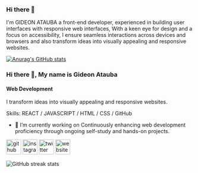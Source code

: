 ### Hi there 👋

I'm GIDEON ATAUBA a front-end developer, experienced in building user interfaces with responsive web interfaces, With a keen eye for design and a focus on accessibility, I ensure seamless interactions across devices and browsers and also transform ideas into visually appealing and responsive websites.



[![Anurag's GitHub stats](https://github-readme-stats.vercel.app/api?username=mfondev)](https://github.com/anuraghazra/github-readme-stats)


### Hi there 👋, My name is Gideon Atauba
#### Web Development
I transform ideas into visually appealing and responsive websites.

Skills:  REACT / JAVASCRIPT / HTML / CSS / GitHub 

- 🔭 I’m currently working on Continuously enhancing web development proficiency through ongoing self-study and hands-on projects. 


[<img src='https://cdn.jsdelivr.net/npm/simple-icons@3.0.1/icons/github.svg' alt='github' height='40'>](https://github.com/mfondev)  [<img src='https://cdn.jsdelivr.net/npm/simple-icons@3.0.1/icons/instagram.svg' alt='instagram' height='40'>](https://www.instagram.com/ataubagideon/)  [<img src='https://cdn.jsdelivr.net/npm/simple-icons@3.0.1/icons/twitter.svg' alt='twitter' height='40'>](https://twitter.com/ataubagideon)  [<img src='https://cdn.jsdelivr.net/npm/simple-icons@3.0.1/icons/icloud.svg' alt='website' height='40'>](https://mfon.dev/)  

![GitHub streak stats](https://streak-stats.demolab.com/?user=mfondev)  

